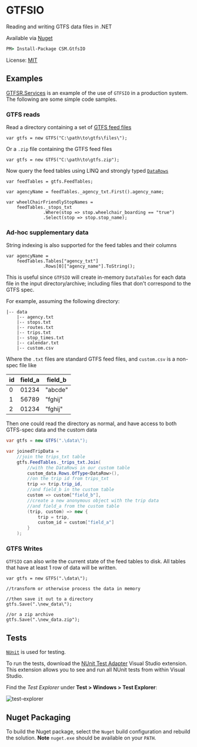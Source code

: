 # GTFSIO

Reading and writing GTFS data files in .NET

Available via [Nuget](https://www.nuget.org/)

```bat
PM> Install-Package CSM.GtfsIO
```

License: [MIT](LICENSE.txt)

## Examples

[GTFSR.Services](../GTFSR.Services) is an example of the use of `GTFSIO` in a production
system. The following are some simple code samples.

### GTFS reads

Read a directory containing a set of
[GTFS feed files](https://developers.google.com/transit/gtfs/reference?hl=en#feed-files)

```charp
var gtfs = new GTFS("C:\path\to\gtfs\files\");
```

Or a `.zip` file containing the GTFS feed files

```charp
var gtfs = new GTFS("C:\path\to\gtfs.zip");
```

Now query the feed tables using LINQ and strongly typed
[`DataRows`](https://msdn.microsoft.com/en-us/library/system.data.datarow)

```charp
var feedTables = gtfs.FeedTables;

var agencyName = feedTables._agency_txt.First().agency_name;

var wheelChairFriendlyStopNames =
    feedTables._stops_txt
              .Where(stop => stop.wheelchair_boarding == "true")
              .Select(stop => stop.stop_name);
```

### Ad-hoc supplementary data

String indexing is also supported for the feed tables and their columns

```charp
var agencyName =
    feedTables.Tables["agency_txt"]
              .Rows[0]["agency_name"].ToString();
```

This is useful since `GTFSIO` will create in-memory `DataTables` for each data file in
the input directory/archive; including files that don't correspond to the GTFS spec.

For example, assuming the following directory:

```
|-- data
    |-- agency.txt
    |-- stops.txt
    |-- routes.txt
    |-- trips.txt
    |-- stop_times.txt
    |-- calendar.txt
    |-- custom.csv
```

Where the `.txt` files are standard GTFS feed files, and `custom.csv` is a non-spec file
like

| id | field_a | field_b |
| -- | ------- | ------- |
| 0  | 01234   | "abcde" |
| 1  | 56789   | "fghij" |
| 2  | 01234   | "fghij" |

Then one could read the directory as normal, and have access to both GTFS-spec data and
the custom data

```csharp
var gtfs = new GTFS(".\data\");

var joinedTripData =
    //join the trips_txt table
    gtfs.FeedTables._trips_txt.Join(
        //with the DataRows in our custom table
        custom_data.Rows.OfType<DataRow>(),
        //on the trip id from trips_txt
        trip => trip.trip_id,
        //and field_b in the custom table
        custom => custom["field_b"],
        //create a new anonymous object with the trip data
        //and field_a from the custom table
        (trip, custom) => new {
            trip = trip,
            custom_id = custom["field_a"]
        }
    );
```

### GTFS Writes

`GTFSIO` can also write the current state of the feed tables to disk. All tables that have at
least 1 row of data will be written.

```charp
var gtfs = new GTFS(".\data\");

//transform or otherwise process the data in memory

//then save it out to a directory
gtfs.Save(".\new_data\");

//or a zip archive
gtfs.Save(".\new_data.zip");
```

## Tests

[`NUnit`](http://www.nunit.org/) is used for testing.

To run the tests, download the [NUnit Test Adapter](https://visualstudiogallery.msdn.microsoft.com/6ab922d0-21c0-4f06-ab5f-4ecd1fe7175d)
Visual Studio extension. This extension allows you to see and run all NUnit tests from
within Visual Studio.

Find the *Test Explorer* under **Test > Windows > Test Explorer**:

![test-explorer](https://visualstudiogallery.msdn.microsoft.com/6ab922d0-21c0-4f06-ab5f-4ecd1fe7175d/image/file/66176/16/screenshot.png)

## Nuget Packaging

To build the Nuget package, select the `Nuget` build configuration and rebuild the solution.
**Note** `nuget.exe` should be available on your `PATH`.